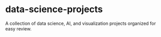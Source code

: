 # data-science-projects
A collection of data science, AI, and visualization projects organized for easy review.
